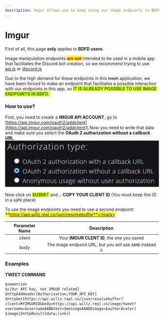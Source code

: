 ```yaml
---
description: Imgur allows you to keep using our image endpoints in BDFD
---
```


# Imgur

First of all, this page **only** applies to **BDFD users**.

Image manipulation endpoints <mark style="color:red;">**are not**</mark> intended to be used in a mobile app that facilitates the Discord bot creation, so we recommend trying to use [aoi.js](https://www.npmjs.com/package/aoi.js) or [discord.js](https://www.npmjs.com/package/discord.js)

Due to the high demand for these endpoints in this ~~trash~~ application, we have been forced to make an endpoint that facilitates a possible interaction with our endpoints in this app, so <mark style="color:green;">**IT IS ALREADY POSSIBLE TO USE IMAGE ENDPOINTS IN BDFD.**</mark>

### How to use?

First, you need to create a **IMGUR API ACCOUNT**, go to [https://api.imgur.com/oauth2/addclient](https://api.imgur.com/oauth2/addclient)\
Now you need to write that data and make sure you select the **OAuth 2 authorization without a callback URL**.\
![](<../.gitbook/assets/image (1).png>)

Now click on <mark style="color:green;">**SUBMIT**</mark> and... **COPY YOUR CLIENT ID** (You must keep this ID in a safe place)

To use the image endpoints you need to use a second endpoint:\
<mark style="color:purple;">**https://api.willz.repl.co/json/resolvebuffer**</mark>

| Parameter Name |                         Description                         |
| :------------: | :---------------------------------------------------------: |
|     client     |          Your **IMGUR CLENT ID**, the one you saved         |
|      body      | The image endpoint URL, but you will use `AAND` instead `&` |

### Examples

**TWEET COMMAND**

```
$nomention
$c[Our API key, not IMGUR related]
$httpAddHeader[Authorization;YOUR_API_KEY]
$httpGet[https://api.willz.repl.co/json/resolvebuffer?client=MYIMGURID&body=https://api.willz.rep].co/image/tweet?username=$usernameAANDtext=$messageAANDDimage=$authorAvatar]
$image[$httpResult[data;link]]
```

